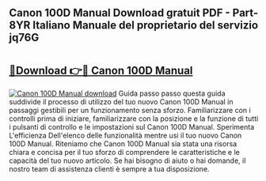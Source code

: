 ## Canon 100D Manual Download gratuit PDF - Part-8YR Italiano Manuale del proprietario del servizio jq76G

# <h2><a href="http://df9dgh.blite.top/?on=Canon+100D+Manual">🔗Download 👉🔴 Canon 100D Manual</a></h2>

[![Canon 100D Manual download](https://i.imgur.com/lujVjoI.png)](http://df9dgh.blite.top/?on=Canon+100D+Manual)
Guida passo passo questa guida suddivide il processo di utilizzo del tuo nuovo Canon 100D Manual in passaggi gestibili per un funzionamento senza sforzo. Familiarizzare con i controlli prima di iniziare, familiarizzare con la posizione e la funzione di tutti i pulsanti di controllo e le impostazioni sul Canon 100D Manual. Sperimenta L'efficienza Dell'elenco delle funzionalità mentre usi il tuo nuovo Canon 100D Manual. Riteniamo che Canon 100D Manual sia stata una risorsa chiara e concisa per il tuo sforzo di comprendere le caratteristiche e le capacità del tuo nuovo articolo. Se hai bisogno di aiuto o hai domande, il nostro team di assistenza clienti è sempre a tua disposizione.
